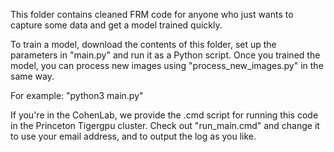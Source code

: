 
This folder contains cleaned FRM code for anyone who just wants to capture some data and get a model trained quickly. 

To train a model, download the contents of this folder, set up the parameters in "main.py" and run it as a Python script. 
Once you trained the model, you can process new images using "process_new_images.py" in the same way. 

For example: "python3 main.py"

If you're in the CohenLab, we provide the .cmd script for running this code in the Princeton Tigergpu cluster. Check out "run_main.cmd" and change it to use your email address, and to output the log as you like. 
